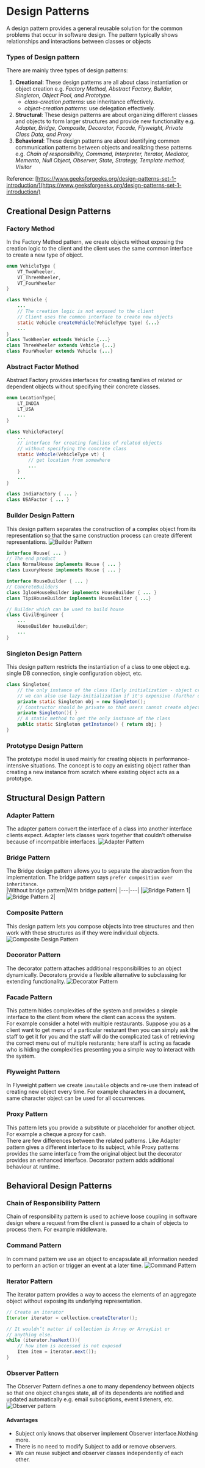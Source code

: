 # Design Patterns
A design pattern provides a general reusable solution for the common problems that occur in software design. The pattern typically shows relationships and interactions between classes or objects

### Types of Design pattern
There are mainly three types of design patterns:  
1. **Creational**: These design patterns are all about class instantiation or object creation e.g. _Factory Method, Abstract Factory, Builder, Singleton, Object Pool, and Prototype._
   * _class-creation patterns_: use inheritance effectively.
   * _object-creation patterns_: use delegation effectively.   
2. **Structural**: These design patterns are about organizing different classes and objects to form larger structures and provide new functionality e.g. _Adapter, Bridge, Composite, Decorator, Facade, Flyweight, Private Class Data, and Proxy_
3. **Behavioral**: These design patterns are about identifying common communication patterns between objects and realizing these patterns e.g. _Chain of responsibility, Command, Interpreter, Iterator, Mediator, Memento, Null Object, Observer, State, Strategy, Template method, Visitor_

Reference: [https://www.geeksforgeeks.org/design-patterns-set-1-introduction/](https://www.geeksforgeeks.org/design-patterns-set-1-introduction/)


## Creational Design Patterns
### Factory Method
In the Factory Method pattern, we create objects without exposing the creation logic to the client and the client uses the same common interface to create a new type of object.  
```java
enum VehicleType {
    VT_TwoWheeler,
    VT_ThreeWheeler,
    VT_FourWheeler
}

class Vehicle {
    ...
    // The creation logic is not exposed to the client
    // Client uses the common interface to create new objects
    static Vehicle createVehicle(VehicleType type) {...}
    ...
}
class TwoWheeler extends Vehicle {...}
class ThreeWheeler extends Vehicle {...}
class FourWheeler extends Vehicle {...}
```

### Abstract Factor Method
Abstract Factory provides interfaces for creating families of related or dependent objects without specifying their concrete classes.
```java
enum LocationType{
    LT_INDIA
    LT_USA
    ...
}

class VehicleFactory{
    ...
    // interface for creating families of related objects
    // without specifying the concrete class
    static Vehicle(VehicleType vt) {
        // get location from somewhere
        ...
    }
    ...
}

class IndiaFactory { ... }
class USAFactor { ... }
```

### Builder Design Pattern
This design pattern separates the construction of a complex object from its representation so that the same construction process can create different representations.
![Builder Pattern](./images/builder_pattern_1.jpg)
```java
interface House{ ... }
// The end product
class NormalHouse implements House { ... }
class LuxuryHouse implements House { ... }

interface HouseBuilder { ... }
// ConcreteBuilders
class IglooHouseBuilder implements HouseBuilder { ... }
class TipiHouseBuilder implements HouseBuilder { ...}

// Builder which can be used to build house
class CivilEngineer {
    ...
    HouseBuilder houseBuilder;
    ...
}
```


### Singleton Design Pattern
This design pattern restricts the instantiation of a class to one object e.g. single DB connection, single configuration object, etc.
```java
class Singleton{
    // the only instance of the class (Early initialization - object created at load time)
    // we can also use lazy-initialization if it's expensive (further double-check for thread synchronization)
    private static Singleton obj = new Singleton();
    // Constructor should be private so that users cannot create objects
    private Singleton(){ }
    // A static method to get the only instance of the class
    public static Singleton getInstance() { return obj; }
}
```

### Prototype Design Pattern
The prototype model is used mainly for creating objects in performance-intensive situations. The concept is to copy an existing object rather than creating a new instance from scratch where existing object acts as a prototype.


## Structural Design Pattern
### Adapter Pattern
The adapter pattern convert the interface of a class into another interface clients expect. Adapter lets classes work together that couldn’t otherwise because of incompatible interfaces.
![Adapter Pattern](./images/adapter_pattern_1.png)

### Bridge Pattern
The Bridge design pattern allows you to separate the abstraction from the implementation. The bridge pattern says `prefer composition over inheritance`.   
|Without bridge pattern|With bridge pattern|
|---|---|
|![Bridge Pattern 1](./images/bridge_pattern_1.png)|![Bridge Pattern 2](./images/bridge_pattern_2.png)|

### Composite Pattern
This design pattern lets you compose objects into tree structures and then work with these structures as if they were individual objects.  
![Composite Design Pattern](./images/composite_design_pattern_1.png)

### Decorator Pattern
The decorator pattern attaches additional responsibilities to an object dynamically. Decorators provide a flexible alternative to subclassing for extending functionality.
![Decorator Pattern](./images/decorator_pattern_1.jpg)

### Facade Pattern
This pattern hides complexities of the system and provides a simple interface to the client from where the client can access the system.   
For example consider a hotel with multiple restaurants. Suppose you as a client want to get menu of a particular resturant then you can simply ask the staff to get it for you and the staff will do the complicated task of retrieving the correct menu out of multiple resturants; here staff is acting as facade who is hiding the complexities presenting you a simple way to interact with the system.

### Flyweight Pattern
In Flyweight pattern we create `immutable` objects and re-use them instead of creating new object every time. For example characters in a document, same character object can be used for all occurrences.

### Proxy Pattern
This pattern lets you provide a substitute or placeholder for another object. For example a cheque a proxy for cash.   
There are few differences between the related patterns. Like Adapter pattern gives a different interface to its subject, while Proxy patterns provides the same interface from the original object but the decorator provides an enhanced interface. Decorator pattern adds additional behaviour at runtime.



## Behavioral Design Patterns
### Chain of Responsibility Pattern
Chain of responsibility pattern is used to achieve loose coupling in software design where a request from the client is passed to a chain of objects to process them. For example middleware.

### Command Pattern
In command pattern we use an object to encapsulate all information needed to perform an action or trigger an event at a later time. ![Command Pattern](./images/command_pattern_1.png)

### Iterator Pattern
The iterator pattern provides a way to access the elements of an aggregate object without exposing its underlying representation.  
```java
// Create an iterator
Iterator iterator = collection.createIterator();

// It wouldn’t matter if collection is Array or ArrayList or
// anything else.
while (iterator.hasNext()){
    // how item is accessed is not exposed
    Item item = iterator.next());
}
```


### Observer Pattern
The Observer Pattern defines a one to many dependency between objects so that one object changes state, all of its dependents are notified and updated automatically e.g. email subsciptions, event listeners, etc.
![Observer pattern](./images/observer_pattern_1.png)
#### Advantages
- Subject only knows that observer implement Observer interface.Nothing more.
- There is no need to modify Subject to add or remove observers.
- We can reuse subject and observer classes independently of each other.
